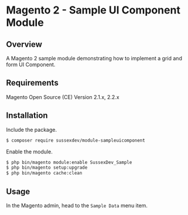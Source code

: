 # Magento 2 - Sample UI Component Module

## Overview

A Magento 2 sample module demonstrating how to implement a grid and form UI Component.

## Requirements

Magento Open Source (CE) Version 2.1.x, 2.2.x

## Installation

Include the package.

```bash
$ composer require sussexdev/module-sampleuicomponent
```

Enable the module.

```bash
$ php bin/magento module:enable SussexDev_Sample
$ php bin/magento setup:upgrade
$ php bin/magento cache:clean
```

## Usage

In the Magento admin, head to the ```Sample Data``` menu item.
